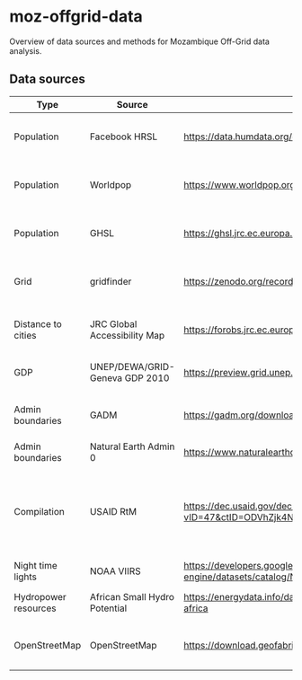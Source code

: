 # moz-offgrid-data
Overview of data sources and methods for Mozambique Off-Grid data analysis.

## Data sources
| Type | Source | Link | License |
| ---- | ------ | ---- | ------- |
| Population | Facebook HRSL | https://data.humdata.org/dataset/mozambique-high-resolution-population-density | Creative Commons Attribution International |
| Population | Worldpop | https://www.worldpop.org/geodata/summary?id=6404 | Creative Commons Attribution 4.0 International |
| Population | GHSL | https://ghsl.jrc.ec.europa.eu/download.php | Creative Commons Attribution 4.0 International |
| Grid | gridfinder | https://zenodo.org/record/3628142 | Creative Commons Attribution 4.0 International |
| Distance to cities | JRC Global Accessibility Map | https://forobs.jrc.ec.europa.eu/products/gam/download.php | Not specified - but most EU data is CC BY 4.0 |
| GDP | UNEP/DEWA/GRID-Geneva GDP 2010 | https://preview.grid.unep.ch/index.php?preview=data&events=socec&evcat=1&lang=eng | UN license, Free for non-commercial |
| Admin boundaries | GADM | https://gadm.org/download_country_v3.html | Free for non-commercial use, noredistribution |
| Admin boundaries | Natural Earth Admin 0 | https://www.naturalearthdata.com/downloads/10m-cultural-vectors/ | Public domain |
| Compilation | USAID RtM | https://dec.usaid.gov/dec/content/Detail_Presto.aspx?vID=47&ctID=ODVhZjk4NWQtM2YyMi00YjRmLTkxNjktZTcxMjM2NDBmY2Uy&rID=NTU5NDcy | General USAID DEC license, Creative Commons Attribution-No Derivatives 4.0 International License |
| Night time lights | NOAA VIIRS | https://developers.google.com/earth-engine/datasets/catalog/NOAA_VIIRS_DNB_MONTHLY_V1_VCMCFG | No copyright |
| Hydropower resources | African Small Hydro Potential | https://energydata.info/dataset/small-and-mini-hydropower-potential-in-sub-saharan-africa | Creative Commons Attribution 4.0 |
| OpenStreetMap | OpenStreetMap | https://download.geofabrik.de/africa.html | Open Data Commons Open Database License |
